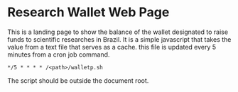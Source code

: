 # Research Wallet Web Page
This is a landing page to show the balance of the wallet designated to raise funds to scientific researches in Brazil.
It is a simple javascript that takes the value from a text file that serves as a cache. this file is updated every 5 minutes from a cron job command.
```
*/5 * * * * /<path>/walletp.sh
```
The script should be outside the document root.
